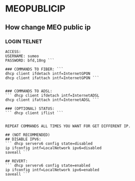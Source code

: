 # MEOPUBLICIP
## How change MEO public ip

### LOGIN TELNET 
``` TELNET 192.168.1.254 
ACCESS:
USERNAME: sumeo 
PASSWORD: bfd,10ng ```

### COMMANDS TO FIBER: ```
dhcp client ifdetach intf=InternetGPON 
dhcp client ifattach intf=InternetGPON ```


### COMMANDS TO ADSL: 
``` dhcp client ifdetach intf=InternetADSL
dhcp client ifattach intf=InternetADSL ```

### (OPTIONAL) STATUS:
``` dhcp client iflist ```


REPEAT COMMANDS ALL TIMES YOU WANT FOR GET DIFFERENT IP.

## (NOT RECOMMENDED)
## DISABLE IPV6:
``` dhcp serverv6 config state=disabled
ip ifconfig intf=LocalNetwork ipv6=disabled
saveall ```

## REVERT:
``` dhcp serverv6 config state=enabled
ip ifconfig intf=LocalNetwork ipv6=enabled
saveall ```
